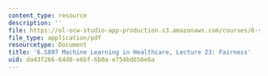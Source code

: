 ```yaml
---
content_type: resource
description: ''
file: https://ol-ocw-studio-app-production.s3.amazonaws.com/courses/6-s897-machine-learning-for-healthcare-spring-2019/da43f26664d8e6bf6b0ae754bd656e6a_MIT6_S897S19_lec23.pdf
file_type: application/pdf
resourcetype: Document
title: '6.S897 Machine Learning in Healthcare, Lecture 23: Fairness'
uid: da43f266-64d8-e6bf-6b0a-e754bd656e6a
---
```

